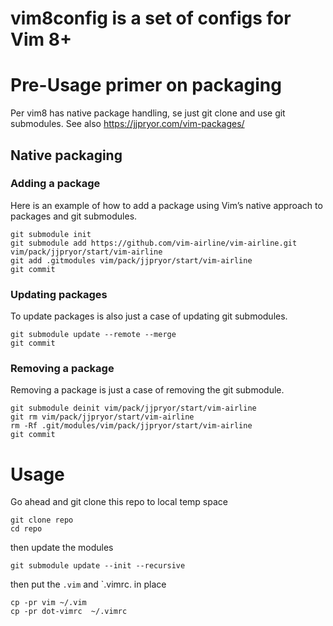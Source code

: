 # vim8config is a set of configs for Vim 8+

# Pre-Usage primer on packaging
Per vim8 has native package handling, se just git clone and use git submodules.
See also
https://jjpryor.com/vim-packages/

## Native packaging
### Adding a package

Here is an example of how to add a package using Vim’s native approach to packages and git submodules.
```
git submodule init
git submodule add https://github.com/vim-airline/vim-airline.git vim/pack/jjpryor/start/vim-airline
git add .gitmodules vim/pack/jjpryor/start/vim-airline
git commit
```

### Updating packages

To update packages is also just a case of updating git submodules.

```
git submodule update --remote --merge
git commit
```

### Removing a package

Removing a package is just a case of removing the git submodule.

```
git submodule deinit vim/pack/jjpryor/start/vim-airline
git rm vim/pack/jjpryor/start/vim-airline
rm -Rf .git/modules/vim/pack/jjpryor/start/vim-airline
git commit
```

# Usage

Go ahead and git clone this repo to local temp space
```
git clone repo
cd repo
```

then update the modules
```
git submodule update --init --recursive
```

then put the `.vim` and `.vimrc. in place
```
cp -pr vim ~/.vim
cp -pr dot-vimrc  ~/.vimrc
```


